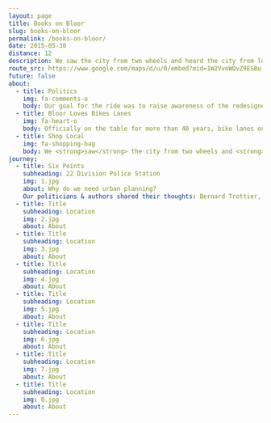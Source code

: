 ```yaml
---
layout: page
title: Books on Bloor
slug: books-on-bloor
permalink: /books-on-bloor/
date: 2015-05-30
distance: 12
description: We saw the city from two wheels and heard the city from local authors as we travelled east together with a total of 8 stop & read locations along Bloor Street.
route_src: https://www.google.com/maps/d/u/0/embed?mid=1W2VvoWQvZ9ESBu-hs-n1HMlBATw
future: false
about:
  - title: Politics
    img: fa-comments-o
    body: Our goal for the ride was to raise awareness of the redesigned intersection and complete streets approach at Six Points, as well as the need for bike lanes along the length of Bloor Street. Our hope was to connect the west part of Toronto with the heart of the city, along an obvious east-west corridor that is ideal for cycling.
  - title: Bloor Loves Bikes Lanes
    img: fa-heart-o
    body: Officially on the table for more than 40 years, bike lanes on Bloor are a necessary means of encouraging cyclists to ride this east–west route for commuting, shopping, and recreation. We were proud to have been just one of the actions in the long-running Bike Lanes on Bloor campaign, including Cycle Toronto’s Bloor Loves Bikes campaign. Now we have pilot bike lanes between Avenue and Shaw—hopefully just the start of physically protected bike lanes along all of Bloor and Danforth!
  - title: Shop Local
    img: fa-shopping-bag
    body: We <strong>saw</strong> the city from two wheels and <strong>heard</strong> the city from local authors as we travelled east together with a total of 8 stop & read locations along Bloor. We supported local businesses by highlighting bookstores and retailers along the route.
journey:
  - title: Six Points
    subheading: 22 Division Police Station
    img: 1.jpg
    about: Why do we need urban planning?
    Our politicians & authors shared their thoughts: Bernard Trottier, MP Etobicoke/Lakeshore; Peter Z. Milczyn, MPP Etobicoke/Lakeshore; Pamela Gough, TDSB Trustee, W3 Etobicoke/Lakeshore; Peggy Nash, MP Parkdale/High Park; Cheri di Novo, Parkdale/High Park; Doug Saunders, Arrival City; Ken Greenberg, Walking Home; Jared Kolb, Executive Director Cycle Toronto
  - title: Title
    subheading: Location
    img: 2.jpg
    about: About
  - title: Title
    subheading: Location
    img: 3.jpg
    about: About
  - title: Title
    subheading: Location
    img: 4.jpg
    about: About
  - title: Title
    subheading: Location
    img: 5.jpg
    about: About
  - title: Title
    subheading: Location
    img: 6.jpg
    about: About
  - title: Title
    subheading: Location
    img: 7.jpg
    about: About
  - title: Title
    subheading: Location
    img: 8.jpg
    about: About
---
```

